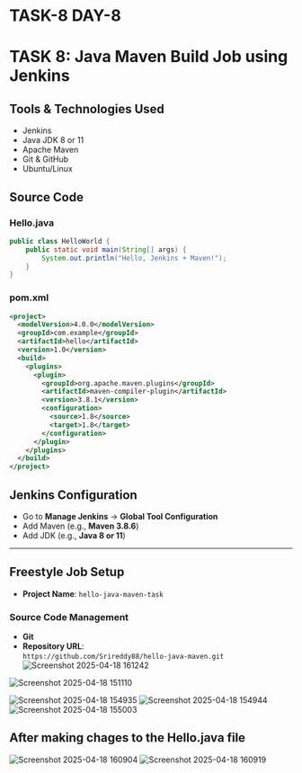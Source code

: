 # TASK-8 DAY-8
# TASK 8: Java Maven Build Job using Jenkins

## Tools & Technologies Used

- Jenkins
- Java JDK 8 or 11
- Apache Maven
- Git & GitHub
- Ubuntu/Linux

## Source Code

### Hello.java
```java
public class HelloWorld {
    public static void main(String[] args) {
        System.out.println("Hello, Jenkins + Maven!");
    }
}
```
### pom.xml
```xml
<project>
  <modelVersion>4.0.0</modelVersion>
  <groupId>com.example</groupId>
  <artifactId>hello</artifactId>
  <version>1.0</version>
  <build>
    <plugins>
      <plugin>
        <groupId>org.apache.maven.plugins</groupId>
        <artifactId>maven-compiler-plugin</artifactId>
        <version>3.8.1</version>
        <configuration>
          <source>1.8</source>
          <target>1.8</target>
        </configuration>
      </plugin>
    </plugins>
  </build>
</project>
```
## Jenkins Configuration

- Go to **Manage Jenkins** → **Global Tool Configuration**
- Add Maven (e.g., **Maven 3.8.6**)
- Add JDK (e.g., **Java 8 or 11**)

---

## Freestyle Job Setup

- **Project Name**: `hello-java-maven-task`

### Source Code Management

- **Git**
- **Repository URL**:  
  `https://github.com/Srireddy88/hello-java-maven.git`
  ![Screenshot 2025-04-18 161242](https://github.com/user-attachments/assets/546c52de-25bf-4bc1-9b5b-61c06ad88096)


![Screenshot 2025-04-18 151110](https://github.com/user-attachments/assets/7406660f-b532-4a1d-8ee0-cbe8f06f4d11)

![Screenshot 2025-04-18 154935](https://github.com/user-attachments/assets/15bcc3b6-7a48-45db-b05e-8029e1c2752d)
![Screenshot 2025-04-18 154944](https://github.com/user-attachments/assets/ec5d1198-ad15-40c7-8f68-1d742290b88a)
![Screenshot 2025-04-18 155003](https://github.com/user-attachments/assets/045774c1-f686-41af-929b-384610108a5d)
## After making chages to the Hello.java file 
![Screenshot 2025-04-18 160904](https://github.com/user-attachments/assets/7364d4ea-02f3-4bf1-8868-b30b0eedee5a)
![Screenshot 2025-04-18 160919](https://github.com/user-attachments/assets/d504e95c-ba1c-4bd6-909d-9ca0194a8166)


